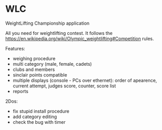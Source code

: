 # WLC
WeightLifting Championship application

All you need for weightlifting contest. It follows the https://en.wikipedia.org/wiki/Olympic_weightlifting#Competition rules.

Features:
- weighing procedure
- multi category (male, female, cadets)
- clubs and members
- sinclair points compatible
- multiple displays (console - PCs over ethernet): order of apearence, current attempt, judges score, counter, score list
- reports

2Dos:
- fix stupid install procedure
- add category editing
- check the bug with timer
